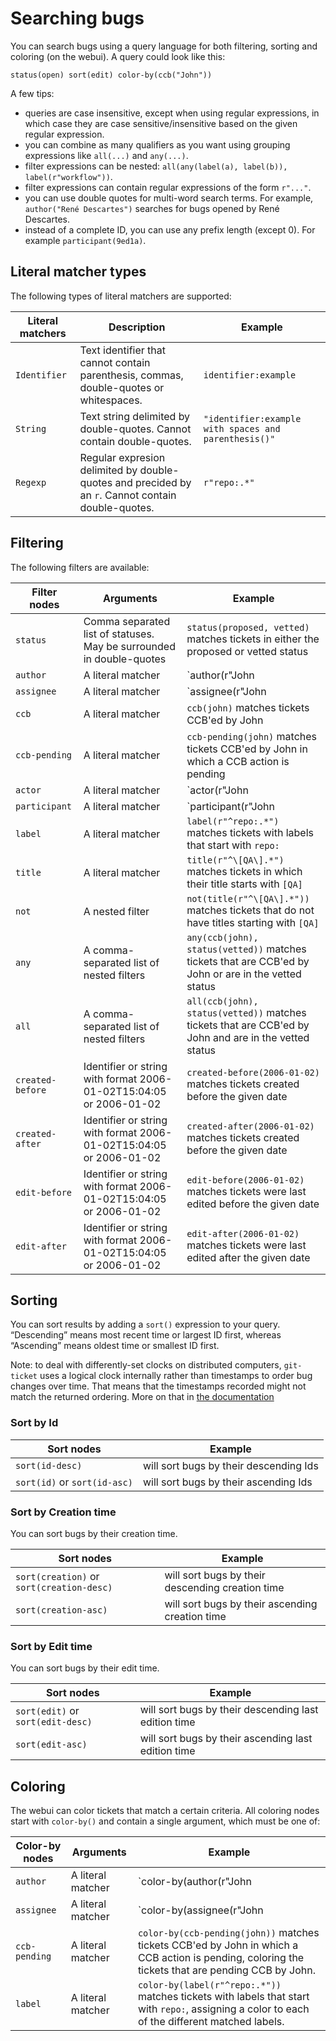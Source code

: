 # Searching bugs

You can search bugs using a query language for both filtering, sorting and coloring (on the webui). A query could look like this:

```
status(open) sort(edit) color-by(ccb("John"))
```

A few tips:

- queries are case insensitive, except when using regular expressions, in which case they are case sensitive/insensitive based on the given regular expression.
- you can combine as many qualifiers as you want using grouping expressions like `all(...)` and `any(...)`.
- filter expressions can be nested: `all(any(label(a), label(b)), label(r"workflow"))`.
- filter expressions can contain regular expressions of the form `r"..."`.
- you can use double quotes for multi-word search terms. For example, `author("René Descartes")` searches for bugs opened by René Descartes.
- instead of a complete ID, you can use any prefix length (except 0). For example `participant(9ed1a)`. 

## Literal matcher types

The following types of literal matchers are supported:

| Literal matchers | Description                                                                                       | Example                                                 |
| ---              | ---                                                                                               | ---                                                     |
| `Identifier`     | Text identifier that cannot contain parenthesis, commas, double-quotes or whitespaces.            | `identifier:example`                                    |
| `String`         | Text string delimited by double-quotes. Cannot contain double-quotes.                             | `"identifier:example with spaces and parenthesis()"`    |
| `Regexp`         | Regular expresion delimited by double-quotes and precided by an `r`. Cannot contain double-quotes.| `r"repo:.*"`                                            |

## Filtering

The following filters are available:

| Filter nodes     | Arguments                                                            | Example                                                                                               |
| ---              | ---                                                                  | ---                                                                                                   |
| `status`         | Comma separated list of statuses. May be surrounded in double-quotes | `status(proposed, vetted)` matches tickets in either the proposed or vetted status                    |
| `author`         | A literal matcher                                                    | `author(r"John|Jane")` matches tickets authored by either John or Jane                                |
| `assignee`       | A literal matcher                                                    | `assignee(r"John|Jane")` matches tickets assigned to either John or Jane                              |
| `ccb`            | A literal matcher                                                    | `ccb(john)` matches tickets CCB'ed by John                                                            |
| `ccb-pending`    | A literal matcher                                                    | `ccb-pending(john)` matches tickets CCB'ed by John in which a CCB action is pending                   |
| `actor`          | A literal matcher                                                    | `actor(r"John|Jane")` matches tickets in which either John or Jane are actors                         |
| `participant`    | A literal matcher                                                    | `participant(r"John|Jane")` matches tickets in which either John or Jane are participants             |
| `label`          | A literal matcher                                                    | `label(r"^repo:.*")` matches tickets with labels that start with `repo:`                              |
| `title`          | A literal matcher                                                    | `title(r"^\[QA\].*")` matches tickets in which their title starts with `[QA]`                         |
| `not`            | A nested filter                                                      | `not(title(r"^\[QA\].*"))` matches tickets that do not have titles starting with `[QA]`               |
| `any`            | A comma-separated list of nested filters                             | `any(ccb(john), status(vetted))` matches tickets that are CCB'ed by John or are in the vetted status  |
| `all`            | A comma-separated list of nested filters                             | `all(ccb(john), status(vetted))` matches tickets that are CCB'ed by John and are in the vetted status |
| `created-before` | Identifier or string with format 2006-01-02T15:04:05 or 2006-01-02   | `created-before(2006-01-02)` matches tickets created before the given date                            |
| `created-after`  | Identifier or string with format 2006-01-02T15:04:05 or 2006-01-02   | `created-after(2006-01-02)` matches tickets created before the given date                             |
| `edit-before`    | Identifier or string with format 2006-01-02T15:04:05 or 2006-01-02   | `edit-before(2006-01-02)` matches tickets were last edited before the given date                      |
| `edit-after`     | Identifier or string with format 2006-01-02T15:04:05 or 2006-01-02   | `edit-after(2006-01-02)` matches tickets were last edited after the given date                        |

## Sorting

You can sort results by adding a `sort()` expression to your query. “Descending” means most recent time or largest ID first, whereas “Ascending” means oldest time or smallest ID first.

Note: to deal with differently-set clocks on distributed computers, `git-ticket` uses a logical clock internally rather than timestamps to order bug changes over time. That means that the timestamps recorded might not match the returned ordering. More on that in [the documentation](model.md#you-cant-rely-on-the-time-provided-by-other-people-their-clock-might-by-off-for-anything-other-than-just-display)

### Sort by Id

| Sort nodes                   | Example                                     |
| ---                          | ---                                         |
| `sort(id-desc)`              | will sort bugs by their descending Ids      |
| `sort(id)` or `sort(id-asc)` | will sort bugs by their ascending Ids       |

### Sort by Creation time

You can sort bugs by their creation time.

| Sort nodes                   | Example                                     |
| ---                                       | ---                                              |
| `sort(creation)` or `sort(creation-desc)` | will sort bugs by their descending creation time |
| `sort(creation-asc)`                      | will sort bugs by their ascending creation time  |

### Sort by Edit time

You can sort bugs by their edit time.

| Sort nodes                        | Example                                              |
| ---                               | ---                                                  |
| `sort(edit)` or `sort(edit-desc)` | will sort bugs by their descending last edition time |
| `sort(edit-asc)`                  | will sort bugs by their ascending last edition time  |

## Coloring

The webui can color tickets that match a certain criteria. All coloring nodes start with `color-by()` and contain a single argument, which must be one of:

| Color-by nodes   | Arguments                                                            | Example                                                                                                                                           |
| ---              | ---                                                                  | ---                                                                                                                                               |
| `author`         | A literal matcher                                                    | `color-by(author(r"John|Jane"))` matches tickets authored by either John or Jane, coloring the tickets that were authored by them.                |
| `assignee`       | A literal matcher                                                    | `color-by(assignee(r"John|Jane"))` matches tickets assigned to either John or Jane, coloring the tickets that are assigned to them.               |
| `ccb-pending`    | A literal matcher                                                    | `color-by(ccb-pending(john))` matches tickets CCB'ed by John in which a CCB action is pending, coloring the tickets that are pending CCB by John. |
| `label`          | A literal matcher                                                    | `color-by(label(r"^repo:.*"))` matches tickets with labels that start with `repo:`, assigning a color to each of the different matched labels.    |
